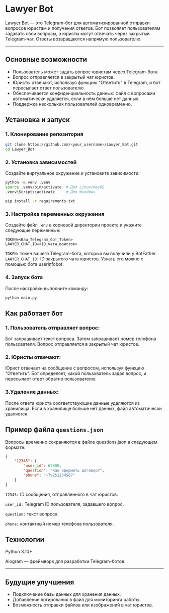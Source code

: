 # Lawyer Bot
Lawyer Bot — это Telegram-бот для автоматизированной отправки вопросов юристам и получения ответов. Бот позволяет пользователям задавать свои вопросы, а юристы могут отвечать через закрытый Telegram-чат. Ответы возвращаются напрямую пользователю.

---

## Основные возможности
- Пользователь может задать вопрос юристам через Telegram-бота.
- Вопрос отправляется в закрытый чат юристов.
- Юристы отвечают, используя функцию "Ответить" в Telegram, и бот пересылает ответ пользователю.
- Обеспечивается конфиденциальность данных: файл с вопросами автоматически удаляется, если в нём больше нет данных.
- Поддержка нескольких пользователей одновременно.

## Установка и запуск

### 1. Клонирование репозитория
```bash
git clone https://github.com/<your_username>/Lawyer_Bot.git
cd Lawyer_Bot
```
### 2. Установка зависимостей
Создайте виртуальное окружение и установите зависимости:

```bash
python -m venv .venv
source .venv/bin/activate  # Для Linux/macOS
.venv\Scripts\activate     # Для Windows

pip install -r requirements.txt
```
### 3. Настройка переменных окружения
Создайте файл `.env` в корневой директории проекта и укажите следующие переменные:

```env
TOKEN=<Ваш_Telegram_бот_Token>
LAWYER_CHAT_ID=<ID_чата_юристов>
```
`TOKEN:` токен вашего Telegram-бота, который вы получили у BotFather.
`LAWYER_CHAT_ID:` ID закрытого чата юристов. Узнать его можно с помощью бота userinfobot.
### 4. Запуск бота
После настройки выполните команду:

```bash
python main.py
```
## Как работает бот
### 1. Пользователь отправляет вопрос:

Бот запрашивает текст вопроса.
Затем запрашивает номер телефона пользователя.
Вопрос отправляется в закрытый чат юристов.
### 2. Юристы отвечают:

Юрист отвечает на сообщение с вопросом, используя функцию "Ответить".
Бот определяет, какой пользователь задал вопрос, и пересылает ответ обратно пользователю.
### 3.Удаление данных:

После ответа юриста соответствующие данные удаляются из хранилища.
Если в хранилище больше нет данных, файл автоматически удаляется.
## Пример файла `questions.json`
Вопросы временно сохраняются в файле questions.json в следующем формате:

```json
{
    "12345": {
        "user_id": 67890,
        "question": "Как оформить договор?",
        "phone": "+79251234567"
    }
}
```
`12345:` ID сообщения, отправленного в чат юристов.

`user_id:` Telegram ID пользователя, задавшего вопрос.

`question:` текст вопроса.

`phone:` контактный номер телефона пользователя.

## Технологии
Python 3.10+

Aiogram — фреймворк для разработки Telegram-ботов.

---

## Будущие улучшения
- Подключение базы данных для хранения данных.
- Добавление логирования в файл для мониторинга работы.
- Возможность отправки файлов или изображений в чат юристов.
